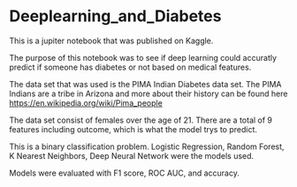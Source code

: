 # Deeplearning_and_Diabetes

This is a jupiter notebook that was published on Kaggle.

The purpose of this notebook was to see if deep learning could accuratly predict if someone has diabetes or not based on medical features.

The data set that was used is the PIMA Indian Diabetes data set. The PIMA Indians are a tribe in Arizona and more about their history can be found here https://en.wikipedia.org/wiki/Pima_people

The data set consist of females over the age of 21. There are a total of 9 features including outcome, which is what the model trys to predict.

This is a binary classification problem. Logistic Regression, Random Forest, K Nearest Neighbors, Deep Neural Network were the models used. 

Models were evaluated with F1 score, ROC AUC, and accuracy.
